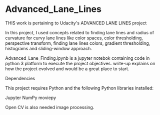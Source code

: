 # Advanced_Lane_Lines
THIS work is pertaining to Udacity's ADVANCED LANE LINES project

In this project, I used concepts related to finding lane lines and radius of curvature for curvy lane lines like color spaces, color thresholding, perspective transform, 
finding lane lines colors, gradient thresholding, histograms and sliding-window approach.

Advanced_Lane_Finding.ipynb is a jupyter notebok containing code in python 3 platform to execute the project objectives. 
write-up explains on how the project evolved and would be a great place to start. 

Dependencies

This project requires Python and the following Python libraries installed:

Jupyter
NumPy
moviepy

Open CV is also needed image processing. 
